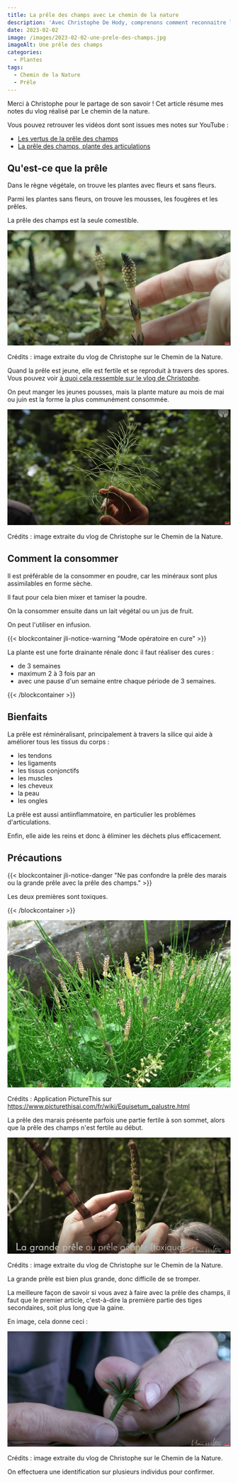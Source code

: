 ```yaml
---
title: La prêle des champs avec Le chemin de la nature
description: 'Avec Christophe De Hody, comprenons comment reconnaitre la prêle, comment la consommer et en quoi il peut nous être utile.'
date: 2023-02-02
image: /images/2023-02-02-une-prele-des-champs.jpg
imageAlt: Une prêle des champs
categories:
  - Plantes
tags:
  - Chemin de la Nature
  - Prêle
---
```


Merci à Christophe pour le partage de son savoir ! Cet article résume mes notes du vlog réalisé par Le chemin de la nature.

<!-- more -->

Vous pouvez retrouver les vidéos dont sont issues mes notes sur YouTube :

- [Les vertus de la prêle des champs](https://www.youtube.com/watch?v=-qG71xpKoSY)
- [La prêle des champs, plante des articulations](https://www.youtube.com/watch?v=VEJvF5w7xB4)

## Qu'est-ce que la prêle

Dans le règne végétale, on trouve les plantes avec fleurs et sans fleurs.

Parmi les plantes sans fleurs, on trouve les mousses, les fougères et les prêles.

La prêle des champs est la seule comestible.

![Jeune pousse de prêle des champs](images/jeune-pousse-de-prele-des-champs.jpg)

Crédits : image extraite du vlog de Christophe sur le Chemin de la Nature.

Quand la prêle est jeune, elle est fertile et se reproduit à travers des spores. Vous pouvez voir [à quoi cela ressemble sur le vlog de Christophe](https://youtu.be/-qG71xpKoSY?t=80).

On peut manger les jeunes pousses, mais la plante mature au mois de mai ou juin est la forme la plus communément consommée.

![Une prêle mature](images/prele-mature.jpg)

Crédits : image extraite du vlog de Christophe sur le Chemin de la Nature.

## Comment la consommer

Il est préférable de la consommer en poudre, car les minéraux sont plus assimilables en forme sèche.

Il faut pour cela bien mixer et tamiser la poudre.

On la consommer ensuite dans un lait végétal ou un jus de fruit.

On peut l'utiliser en infusion.

{{< blockcontainer jli-notice-warning "Mode opératoire en cure" >}}

La plante est une forte drainante rénale donc il faut réaliser des cures :

- de 3 semaines
- maximum 2 à 3 fois par an
- avec une pause d'un semaine entre chaque période de 3 semaines.

{{< /blockcontainer >}}

## Bienfaits

La prêle est réminéralisant, principalement à travers la silice qui aide à améliorer tous les tissus du corps :

- les tendons
- les ligaments
- les tissus conjonctifs
- les muscles
- les cheveux
- la peau
- les ongles

La prêle est aussi antiinflammatoire, en particulier les problèmes d'articulations.

Enfin, elle aide les reins et donc à éliminer les déchets plus efficacement.

## Précautions

{{< blockcontainer jli-notice-danger "Ne pas confondre la prêle des marais ou la grande prêle avec la prêle des champs." >}}

Les deux premières sont toxiques.

{{< /blockcontainer >}}

![prele-des-marais](images/prele-des-marais.webp)

Crédits : Application PictureThis sur https://www.picturethisai.com/fr/wiki/Equisetum_palustre.html

La prêle des marais présente parfois une partie fertile à son sommet, alors que la prêle des champs n'est fertile au début.

![La tige de la grande prêle](images/grande-prele.jpg)

Crédits : image extraite du vlog de Christophe sur le Chemin de la Nature.

La grande prêle est bien plus grande, donc difficile de se tromper.

La meilleure façon de savoir si vous avez à faire avec la prêle des champs, il faut que le premier article, c'est-à-dire la première partie des tiges secondaires, soit plus long que la gaine.

En image, cela donne ceci :

![Le premier article est 2 fois plus long que la gaine](images/identification-prele-des-champs.jpg)

Crédits : image extraite du vlog de Christophe sur le Chemin de la Nature.

On effectuera une identification sur plusieurs individus pour confirmer.
